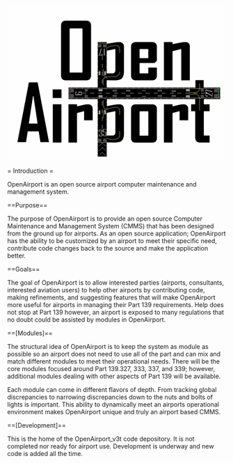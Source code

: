 ![](https://github.com/thunderai/thunderai.github.io/blob/master/logo.jpg)

= Introduction =

OpenAirport is an open source airport computer maintenance and management system.

==Purpose==

The purpose of OpenAirport is to provide an open source Computer Maintenance and Management System (CMMS) that has been designed from the ground up for airports. As an open source application; OpenAirport has the ability to be customized by an airport to meet their specific need, contribute code changes back to the source and make the application better.

==Goals==

The goal of OpenAirport is to allow interested parties (airports, consultants, interested aviation users) to help other airports by contributing code, making refinements, and suggesting features that will make OpenAirport more useful for airports in managing their Part 139 requirements. Help does not stop at Part 139 however, an airport is exposed to many regulations that no doubt could be assisted by modules in OpenAirport. 

==[Modules]==

The structural idea of OpenAirport is to keep the system as module as possible so an airport does not need to use all of the part and can mix and match different modules to meet their operational needs. There will be the core modules focused around Part 139.327, 333, 337, and 339; however, additional modules dealing with other aspects of Part 139 will be available. 

Each module can come in different flavors of depth.  From tracking global discrepancies to narrowing discrepancies down to the nuts and bolts of lights is important.  This ability to dynamically meet an airports operational environment makes OpenAirport unique and truly an airport based CMMS.


==[Development]==

This is the home of the OpenAirport_v3t code depository. It is not completed nor ready for airport use. Development is underway and new code is added all the time. 

